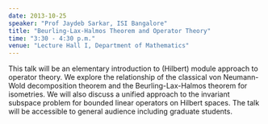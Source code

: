 ```yaml
---
date: 2013-10-25
speaker: "Prof Jaydeb Sarkar, ISI Bangalore"
title: "Beurling-Lax-Halmos Theorem and Operator Theory"
time: "3:30 - 4:30 p.m." 
venue: "Lecture Hall I, Department of Mathematics"
---
```

This talk will be an elementary introduction to (Hilbert) module approach to operator theory. We explore the relationship of the classical von Neumann-Wold decomposition theorem and the Beurling-Lax-Halmos theorem for isometries. We will also discuss a unified approach to the invariant subspace problem for bounded linear operators on Hilbert spaces. The talk will be accessible to general audience including graduate students.
